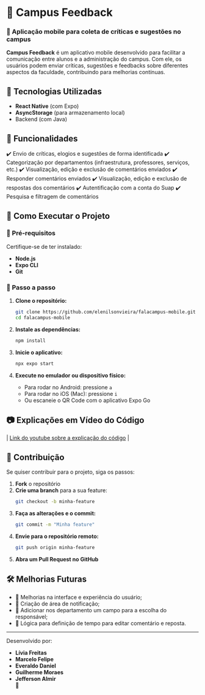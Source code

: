 # 📱 Campus Feedback  

### 🏫 Aplicação mobile para coleta de críticas e sugestões no campus  

**Campus Feedback** é um aplicativo mobile desenvolvido para facilitar a comunicação entre alunos e a administração do campus. Com ele, os usuários podem enviar críticas, sugestões e feedbacks sobre diferentes aspectos da faculdade, contribuindo para melhorias contínuas.  

## 🚀 Tecnologias Utilizadas  
- **React Native** (com Expo)    
- **AsyncStorage** (para armazenamento local)
- Backend (com Java)

## 📌 Funcionalidades  
✔️ Envio de críticas, elogios e sugestões de forma identificada
✔️ Categorização por departamentos (infraestrutura, professores, serviços, etc.)
✔️ Visualização, edição e exclusão de comentários enviados
✔️ Responder comentários enviados
✔️ Visualização, edição e exclusão de respostas dos comentários
✔️ Autentificação com a conta do Suap
✔️ Pesquisa e filtragem de comentários

## 📲 Como Executar o Projeto  

### 🔹 Pré-requisitos  
Certifique-se de ter instalado:  
- **Node.js**  
- **Expo CLI**  
- **Git**  

### 🔹 Passo a passo  

1. **Clone o repositório:**  
   ```sh
   git clone https://github.com/elenilsonvieira/falacampus-mobile.git
   cd falacampus-mobile
   ```  

2. **Instale as dependências:**  
   ```sh
   npm install
   ```  

3. **Inicie o aplicativo:**  
   ```sh
   npx expo start
   ```  

4. **Execute no emulador ou dispositivo físico:**  
   - Para rodar no Android: pressione `a`  
   - Para rodar no iOS (Mac): pressione `i`  
   - Ou escaneie o QR Code com o aplicativo Expo Go  

## 📷 Explicações em Vídeo do Código

| [Link do youtube sobre a explicação do código](https://youtu.be/9b-dr0dOA60) |

## 🤝 Contribuição  
Se quiser contribuir para o projeto, siga os passos:  
1. **Fork** o repositório  
2. **Crie uma branch** para a sua feature:  
   ```sh
   git checkout -b minha-feature
   ```  
3. **Faça as alterações e o commit:**  
   ```sh
   git commit -m "Minha feature"
   ```  
4. **Envie para o repositório remoto:**  
   ```sh
   git push origin minha-feature
   ```  
5. **Abra um Pull Request no GitHub**  

## 🛠️ Melhorias Futuras  
- 📌 Melhorias na interface e experiência do usuário;  
- 📌 Criação de área de notificação;
- 📌 Adicionar nos departamento um campo para a escolha do responsável;
- 📌 Lógica para definição de tempo para editar comentário e reposta.


---

Desenvolvido por: 
- **Lívia Freitas**
- **Marcelo Felipe** 
- **Everaldo Daniel** 
- **Guilherme Moraes**
- **Jefferson Almir**  
🚀
